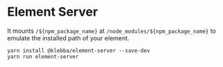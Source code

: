 # Element Server

It mounts `/${npm_package_name}` at `/node_modules/${npm_package_name}` to emulate the installed path of your element.

```
yarn install @klebba/element-server --save-dev
yarn run element-server
```
